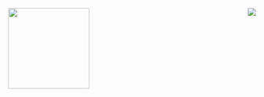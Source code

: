 <img align='right' src="http://mazassumnida.wtf/api/v2/generate_badge?boj=dlwogurgur">

<img align='left' src="https://github-readme-stats.vercel.app/api?username=JaeHyeok-2" height="165">
